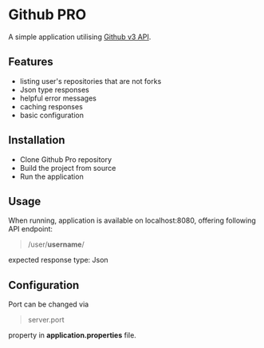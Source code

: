 # Github PRO

A simple application utilising [Github v3 API](https://developer.github.com/v3).

## Features

- listing user's repositories that are not forks
- Json type responses
- helpful error messages
- caching responses
- basic configuration

## Installation

- Clone Github Pro repository
- Build the project from source
- Run the application

## Usage

When running, application is available on localhost:8080, offering following API endpoint:

> /user/**username**/

expected response type: Json

## Configuration

Port can be changed via 
> server.port

property in **application.properties** file.